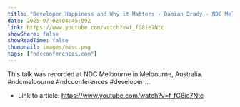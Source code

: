 ```yaml
---
title: "Developer Happiness and Why it Matters - Damian Brady - NDC Melbourne 2025"
date: 2025-07-02T04:45:09Z
link: https://www.youtube.com/watch?v=f_fG8ie7Ntc
showShare: false
showReadTime: false
thumbnail: images/misc.png
tags: ["ndcconferences.com"]
---
```

This talk was recorded at NDC Melbourne in Melbourne, Australia. #ndcmelbourne #ndcconferences #developer ...

- Link to article: https://www.youtube.com/watch?v=f_fG8ie7Ntc